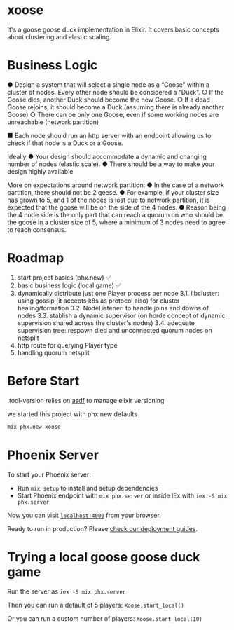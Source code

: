 # xoose

It's a goose goose duck implementation in Elixir.
It covers basic concepts about clustering and elastic scaling.

# Business Logic

● Design a system that will select a single node as a “Goose” within a cluster of nodes. Every other node should be considered a “Duck”.
○ If the Goose dies, another Duck should become the new Goose.
○ If a dead Goose rejoins, it should become a Duck (assuming there is
already another Goose)
○ There can be only one Goose, even if some working nodes are
unreachable (network partition)

■ Each node should run an http server with an endpoint allowing us to check if that
node is a Duck or a Goose.

Ideally
● Your design should accommodate a dynamic and changing number of nodes
(elastic scale).
● There should be a way to make your design highly available

More on expectations around network partition:
● In the case of a network partition, there should not be 2 geese.
● For example, if your cluster size has grown to 5, and 1 of the nodes is lost due to network partition, it is expected that the goose will be on the side of the 4 nodes.
● Reason being the 4 node side is the only part that can reach a quorum on who
should be the goose in a cluster size of 5, where a minimum of 3 nodes need to
agree to reach consensus.

# Roadmap

1. start project basics (phx.new) ✅
2. basic business logic (local game) ✅
3. dynamically distribute just one Player process per node
3.1. libcluster: using gossip (it accepts k8s as protocol also) for cluster healing/formation
3.2. NodeListener: to handle joins and downs of nodes
3.3. stablish a dynamic supervisor (on horde concept of dynamic supervision shared across the cluster's nodes)
3.4. adequate supervision tree: respawn died and unconnected quorum nodes on netsplit
4. http route for querying Player type
5. handling quorum netsplit

# Before Start

.tool-version relies on [asdf](https://asdf-vm.com/guide/getting-started.html) to manage elixir versioning

we started this project with phx.new defaults
```sh
mix phx.new xoose
```

# Phoenix Server

To start your Phoenix server:

  * Run `mix setup` to install and setup dependencies
  * Start Phoenix endpoint with `mix phx.server` or inside IEx with `iex -S mix phx.server`

Now you can visit [`localhost:4000`](http://localhost:4000) from your browser.

Ready to run in production? Please [check our deployment guides](https://hexdocs.pm/phoenix/deployment.html).

# Trying a local goose goose duck game

Run the server as `iex -S mix phx.server`

Then you can run a default of 5 players: `Xoose.start_local()`

Or you can run a custom number of players: `Xoose.start_local(10)`
